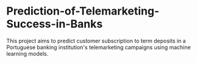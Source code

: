 # Prediction-of-Telemarketing-Success-in-Banks
This project aims to predict customer subscription to term deposits in a Portuguese banking institution's telemarketing campaigns using machine learning models.
